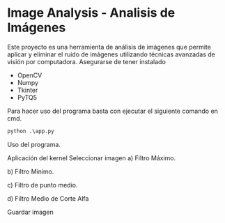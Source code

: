 # Image Analysis - Analisis de Imágenes

Este proyecto es una herramienta de análisis de imágenes que permite aplicar y eliminar el ruido de imágenes utilizando técnicas avanzadas de visión por computadora.
Asegurarse de tener instalado

- OpenCV
- Numpy
- Tkinter
- PyTQ5

Para hacer uso del programa basta con ejecutar el siguiente comando en cmd.

```cmd
python .\app.py
```

Uso del programa.

Aplicación del kernel
Seleccionar imagen
a) Filtro Máximo.

b) Filtro Mínimo.

c) Filtro de punto medio.

d) Filtro Medio de Corte Alfa

Guardar imagen





